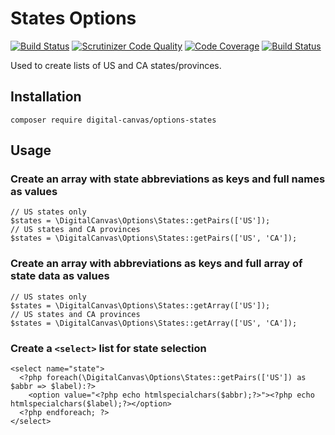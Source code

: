 # States Options

[![Build Status](https://travis-ci.org/digital-canvas/options-states.svg?branch=master)](https://travis-ci.org/digital-canvas/options-states)
[![Scrutinizer Code Quality](https://scrutinizer-ci.com/g/digital-canvas/options-states/badges/quality-score.png?b=master)](https://scrutinizer-ci.com/g/digital-canvas/options-states/?branch=master)
[![Code Coverage](https://scrutinizer-ci.com/g/digital-canvas/options-states/badges/coverage.png?b=master)](https://scrutinizer-ci.com/g/digital-canvas/options-states/?branch=master)
[![Build Status](https://scrutinizer-ci.com/g/digital-canvas/options-states/badges/build.png?b=master)](https://scrutinizer-ci.com/g/digital-canvas/options-states/build-status/master)

Used to create lists of US and CA states/provinces.

## Installation

```
composer require digital-canvas/options-states
```

## Usage

### Create an array with state abbreviations as keys and full names as values

```
// US states only
$states = \DigitalCanvas\Options\States::getPairs(['US']);
// US states and CA provinces
$states = \DigitalCanvas\Options\States::getPairs(['US', 'CA']);
```

### Create an array with abbreviations as keys and full array of state data as values

```
// US states only
$states = \DigitalCanvas\Options\States::getArray(['US']);
// US states and CA provinces
$states = \DigitalCanvas\Options\States::getArray(['US', 'CA']);
```

### Create a `<select>` list for state selection

```
<select name="state">
  <?php foreach(\DigitalCanvas\Options\States::getPairs(['US']) as $abbr => $label):?>
    <option value="<?php echo htmlspecialchars($abbr);?>"><?php echo htmlspecialchars($label);?></option>
  <?php endforeach; ?>
</select>
```

